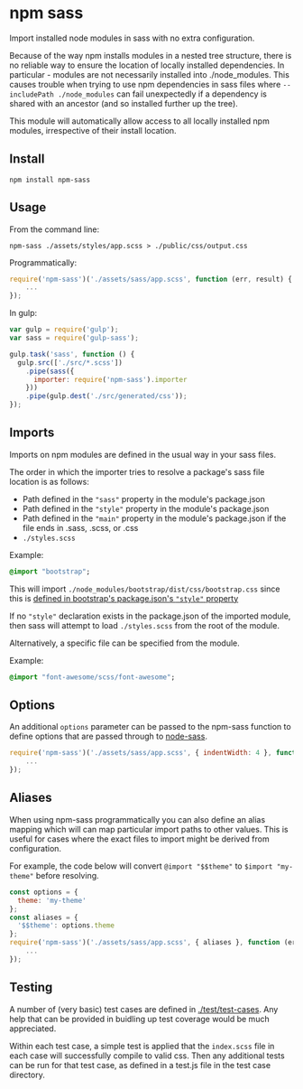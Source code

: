 # npm sass

Import installed node modules in sass with no extra configuration.

Because of the way npm installs modules in a nested tree structure, there is no reliable way to ensure the location of locally installed dependencies. In particular - modules are not necessarily installed into ./node_modules. This causes trouble when trying to use npm dependencies in sass files where `--includePath ./node_modules` can fail unexpectedly if a dependency is shared with an ancestor (and so installed further up the tree).

This module will automatically allow access to all locally installed npm modules, irrespective of their install location.

## Install

```
npm install npm-sass
```

## Usage

From the command line:

```
npm-sass ./assets/styles/app.scss > ./public/css/output.css
```

Programmatically:

```javascript
require('npm-sass')('./assets/sass/app.scss', function (err, result) {
    ...
});
```

In gulp:

```javascript
var gulp = require('gulp');
var sass = require('gulp-sass');

gulp.task('sass', function () {
  gulp.src(['./src/*.scss'])
    .pipe(sass({
      importer: require('npm-sass').importer
    }))
    .pipe(gulp.dest('./src/generated/css'));
});
```

## Imports

Imports on npm modules are defined in the usual way in your sass files.

The order in which the importer tries to resolve a package's sass file location is as follows:

 - Path defined in the `"sass"` property in the module's package.json
 - Path defined in the `"style"` property in the module's package.json
 - Path defined in the `"main"` property in the module's package.json if the file ends in .sass, .scss, or .css
 - `./styles.scss`

Example:

```sass
@import "bootstrap";
```

This will import `./node_modules/bootstrap/dist/css/bootstrap.css` since this is [defined in bootstrap's package.json's `"style"` property](https://github.com/twbs/bootstrap/blob/master/package.json#L21)

If no `"style"` declaration exists in the package.json of the imported module, then sass will attempt to load `./styles.scss` from the root of the module.

Alternatively, a specific file can be specified from the module.

Example:

```sass
@import "font-awesome/scss/font-awesome";
```

## Options

An additional `options` parameter can be passed to the npm-sass function to define options that are passed through to [node-sass](http://npmjs.com/package/node-sass).


```javascript
require('npm-sass')('./assets/sass/app.scss', { indentWidth: 4 }, function (err, result) {
    ...
});
```

## Aliases

When using npm-sass programmatically you can also define an alias mapping which will can map particular import paths to other values. This is useful for cases where the exact files to import might be derived from configuration.

For example, the code below will convert `@import "$$theme"` to `$import "my-theme"` before resolving.

```javascript
const options = {
  theme: 'my-theme'
};
const aliases = {
  '$$theme': options.theme
};
require('npm-sass')('./assets/sass/app.scss', { aliases }, function (err, result) {
    ...
});
```

## Testing

A number of (very basic) test cases are defined in [./test/test-cases](./test/test-cases). Any help that can be provided in buidling up test coverage would be much appreciated.

Within each test case, a simple test is applied that the `index.scss` file in each case will successfully compile to valid css. Then any additional tests can be run for that test case, as defined in a test.js file in the test case directory.

